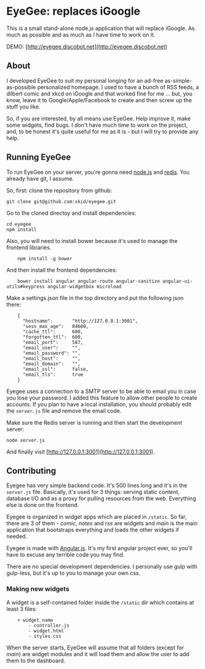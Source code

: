 # EyeGee: replaces iGoogle

This is a small stand-alone node.js application that will replace iGoogle.
As much as possible and as much as I have time to work on it.

DEMO: [http://eyegee.discobot.net](http://eyegee.discobot.net)

## About

I developed EyeGee to suit my personal longing for an ad-free as-simple-as-possible personalized homepage. I used to have a bunch of RSS feeds, a dilbert comic and xkcd on iGoogle and that worked fine for me ... but, you know, leave it to Google/Apple/Facebook to create and then screw up the stuff you like.

So, if you are interested, by all means use EyeGee. Help improve it, make some widgets, find bugs. I don't have much time to work on the project, and, to be honest it's quite useful for me as it is - but I will try to provide any help.

## Running EyeGee

To run EyeGee on your server, you're gonna need [node.js](http://nodejs.org) and [redis](http://redis.io). You already have git, I assume.

So, first: clone the repository from github:

    git clone git@github.com:skid/eyegee.git

Go to the cloned directoy and install dependencies:

    cd eyegee
    npm install

Also, you will need to install bower because it's used to manage the frontend libraries.

		npm install -g bower

And then install the frontend dependencies:

		bower install angular angular-route angular-sanitize angular-ui-utils#keypress angular-widgetbox microload

Make a settings.json file in the top directory and put the following json there:

		{
		  "hostname":       "http://127.0.0.1:3001",
		  "sess_max_age":   84600,
		  "cache_ttl":      600,
		  "forgotten_ttl":  600,
		  "email_port":     587,
		  "email_user":     "",
		  "email_password": "", 
		  "email_host":     "", 
		  "email_domain":   "",
		  "email_ssl":      false,
		  "email_tls":      true
		}

Eyegee uses a connection to a SMTP server to be able to email you in case you lose your password. I added this feature to allow other people to create accounts. If you plan to have a local installation, you should probably edit the `server.js` file and remove the email code.

Make sure the Redis server is running and then start the development server:

    node server.js

And finally visit [http://127.0.0.1:3001](http://127.0.0.1:3001).

## Contributing

Eyegee has very simple backend code. It's 500 lines long and it's in the `server.js` file. Basically, it's used for 3 things: serving static content, database I/O and as a proxy for pulling resources from the web. Everything else is done on the frontend.

Eyegee is organized in widget apps which are placed in `/static`. So far, there are 3 of them - *comic*, *notes* and *rss* are widgets and *main* is the main application that bootstraps everything and loads the other widgets if needed.

Eyegee is made with [Angular.js](https://angularjs.org/). It's my first angular project ever, so you'll have to excuse any terrible code you may find.

There are no special development dependencies. I personally use gulp with gulp-less, but it's up to you to manage your own css.

### Making new widgets

A widget is a self-contained folder inside the `/static` dir which contains at least 3 files:

		+ widget_name
			- controller.js
			- widget.html
			- styles.css

When the server starts, EyeGee will assume that all folders (except for *main*) are widget modules and it will load them and allow the user to add them to the dashboard.
